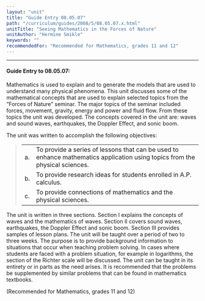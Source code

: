 ```yaml
---
layout: "unit"
title: "Guide Entry 08.05.07"
path: "/curriculum/guides/2008/5/08.05.07.x.html"
unitTitle: "Seeing Mathematics in the Forces of Nature"
unitAuthor: "Hermine Smikle"
keywords: ""
recommendedFor: "Recommended for Mathematics, grades 11 and 12"
---
```

<body>
<hr/>
 <h4>
  Guide Entry to 08.05.07:
 </h4>
 <p>
  Mathematics is used to explain and to generate the models that are used to understand many physical phenomena. This unit discusses some of the mathematical concepts that are used to explain selected topics from the “Forces of Nature” seminar. The major topics of the seminar included forces, movement, gravity, energy and power and fluid flow. From these topics the unit was developed. The concepts covered in the unit are: waves and sound waves, earthquakes, the Doppler Effect, and sonic boom.
 </p>
<p>
  The unit was written to accomplish the following objectives:
 </p>
<blockquote>
  <dl>
   <table border="0">
    <tr>
     <td>
      a.
     </td>
     <td>
      To provide a series of lessons that can be used to enhance mathematics application using topics from the physical sciences.
     </td>
    </tr>
    <tr>
     <td>
      b.
     </td>
     <td>
      To provide research ideas for students enrolled in A.P. calculus.
     </td>
    </tr>
    <tr>
     <td>
      c.
     </td>
     <td>
      To provide connections of mathematics and the physical sciences.
     </td>
    </tr>
   </table>
  </dl>
 </blockquote>
 <p>
  The unit is written in three sections. Section I explains the concepts of waves and the mathematics of waves. Section II covers sound waves, earthquakes, the Doppler Effect and sonic boom. Section III provides samples of lesson plans. The unit will be taught over a period of two to three weeks. The purpose is to provide background information to situations that occur when teaching problem solving. In cases where students are faced with a problem situation, for example in logarithms, the section of the Richter scale will be discussed. The unit can be taught in its entirety or in parts as the need arises. It is recommended that the problems be supplemented by similar problems that can be found in mathematics textbooks.
 </p>
 <p>
  <b>
  </b>
 </p>
 <p>
  (Recommended for Mathematics, grades 11 and 12)
 </p>




</body>